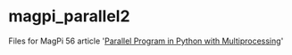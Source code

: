 # magpi_parallel2
Files for MagPi 56 article '[Parallel Program in Python with Multiprocessing](https://magpi.raspberrypi.org/articles/multiprocessing-with-python)'

